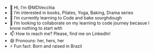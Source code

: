 - 👋 Hi, I’m @MDVecchia
- 👀 I’m interested in books, Pilates, Yoga, Baking, Drama series
- 🌱 I’m currently learning to Code and bake sourghdough
- 💞️ I’m looking to collaborate on my learning to code journey becasue I know nothing to start with
- 📫 How to reach me? Please, find me on LinkedIn!
- 😄 Pronouns: her, hers, her
- ⚡ Fun fact: Born and raised in Brazil

<!---
MDVecchia/MDVecchia is a ✨ special ✨ repository because its `README.md` (this file) appears on your GitHub profile.
You can click the Preview link to take a look at your changes.
--->
